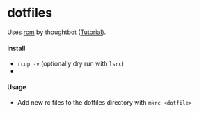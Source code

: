 # dotfiles
Uses [rcm](https://github.com/thoughtbot/rcm) by thoughtbot ([Tutorial](http://thoughtbot.github.io/rcm/rcm.7.html)).

#### install
- `rcup -v` (optionally dry run with `lsrc`)
- 
#### Usage
- Add new rc files to the dotfiles directory with `mkrc <dotfile>`
